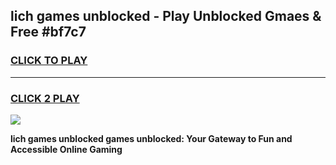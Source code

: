 
## lich games unblocked - Play Unblocked Gmaes & Free #bf7c7
<h3>
<a href="https://premium.freeplayer.one?title=lich_games_unblocked&ref=01M">CLICK TO PLAY</a></h3>
<hr>

<h3>
<a href="https://premium.freeplayer.one?title=lich_games_unblocked&ref=01M">CLICK 2 PLAY</a>
  
</h3>

<a href="https://premium.freeplayer.one?title=lich_games_unblocked&ref=01M"><img src="https://clearcache.store/games.png"></a>


**lich games unblocked games unblocked: Your Gateway to Fun and Accessible Online Gaming**
